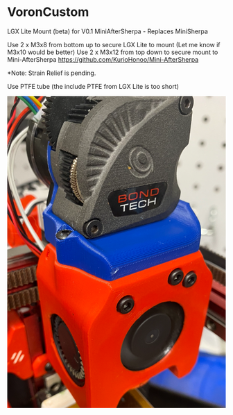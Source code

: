 # VoronCustom
LGX Lite Mount (beta) for V0.1 MiniAfterSherpa - Replaces MiniSherpa

Use 2 x M3x8 from bottom up to secure LGX Lite to mount (Let me know if M3x10 would be better)
Use 2 x M3x12 from top down to secure mount to Mini-AfterSherpa https://github.com/KurioHonoo/Mini-AfterSherpa

*Note: Strain Relief is pending.  

Use PTFE tube (the include PTFE from LGX Lite is too short)

![](installed.png)
